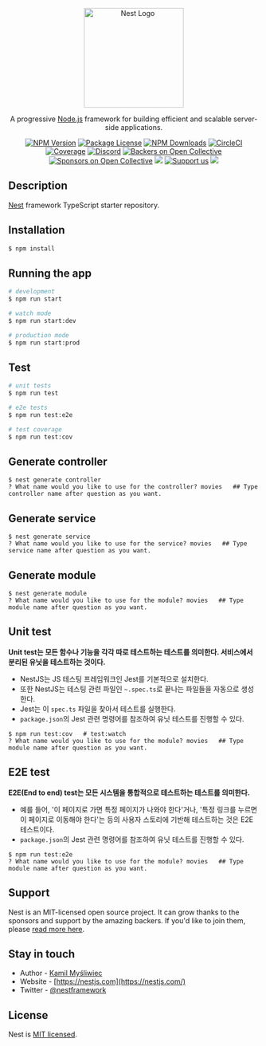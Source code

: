 <p align="center">
  <a href="http://nestjs.com/" target="blank"><img src="https://nestjs.com/img/logo-small.svg" width="200" alt="Nest Logo" /></a>
</p>

[circleci-image]: https://img.shields.io/circleci/build/github/nestjs/nest/master?token=abc123def456
[circleci-url]: https://circleci.com/gh/nestjs/nest

  <p align="center">A progressive <a href="http://nodejs.org" target="_blank">Node.js</a> framework for building efficient and scalable server-side applications.</p>
    <p align="center">
<a href="https://www.npmjs.com/~nestjscore" target="_blank"><img src="https://img.shields.io/npm/v/@nestjs/core.svg" alt="NPM Version" /></a>
<a href="https://www.npmjs.com/~nestjscore" target="_blank"><img src="https://img.shields.io/npm/l/@nestjs/core.svg" alt="Package License" /></a>
<a href="https://www.npmjs.com/~nestjscore" target="_blank"><img src="https://img.shields.io/npm/dm/@nestjs/common.svg" alt="NPM Downloads" /></a>
<a href="https://circleci.com/gh/nestjs/nest" target="_blank"><img src="https://img.shields.io/circleci/build/github/nestjs/nest/master" alt="CircleCI" /></a>
<a href="https://coveralls.io/github/nestjs/nest?branch=master" target="_blank"><img src="https://coveralls.io/repos/github/nestjs/nest/badge.svg?branch=master#9" alt="Coverage" /></a>
<a href="https://discord.gg/G7Qnnhy" target="_blank"><img src="https://img.shields.io/badge/discord-online-brightgreen.svg" alt="Discord"/></a>
<a href="https://opencollective.com/nest#backer" target="_blank"><img src="https://opencollective.com/nest/backers/badge.svg" alt="Backers on Open Collective" /></a>
<a href="https://opencollective.com/nest#sponsor" target="_blank"><img src="https://opencollective.com/nest/sponsors/badge.svg" alt="Sponsors on Open Collective" /></a>
  <a href="https://paypal.me/kamilmysliwiec" target="_blank"><img src="https://img.shields.io/badge/Donate-PayPal-ff3f59.svg"/></a>
    <a href="https://opencollective.com/nest#sponsor"  target="_blank"><img src="https://img.shields.io/badge/Support%20us-Open%20Collective-41B883.svg" alt="Support us"></a>
  <a href="https://twitter.com/nestframework" target="_blank"><img src="https://img.shields.io/twitter/follow/nestframework.svg?style=social&label=Follow"></a>
</p>
  <!--[![Backers on Open Collective](https://opencollective.com/nest/backers/badge.svg)](https://opencollective.com/nest#backer)
  [![Sponsors on Open Collective](https://opencollective.com/nest/sponsors/badge.svg)](https://opencollective.com/nest#sponsor)-->

## Description

[Nest](https://github.com/nestjs/nest) framework TypeScript starter repository.

## Installation

```bash
$ npm install
```

## Running the app

```bash
# development
$ npm run start

# watch mode
$ npm run start:dev

# production mode
$ npm run start:prod
```

## Test

```bash
# unit tests
$ npm run test

# e2e tests
$ npm run test:e2e

# test coverage
$ npm run test:cov
```

## Generate controller
```
$ nest generate controller
? What name would you like to use for the controller? movies   ## Type controller name after question as you want.
```

## Generate service
```
$ nest generate service
? What name would you like to use for the service? movies   ## Type service name after question as you want.
```

## Generate module
```
$ nest generate module
? What name would you like to use for the module? movies   ## Type module name after question as you want.
```

## Unit test
__Unit test는 모든 함수나 기능을 각각 따로 테스트하는 테스트를 의미한다. 서비스에서 분리된 유닛을 테스트하는 것이다.__
- NestJS는 JS 테스팅 프레임워크인 Jest를 기본적으로 설치한다.
- 또한 NestJS는 테스팅 관련 파일인 `~.spec.ts`로 끝나는 파일들을 자동으로 생성한다.
- Jest는 이 `spec.ts` 파일을 찾아서 테스트를 실행한다.
- `package.json`의 Jest 관련 명령어를 참조하여 유닛 테스트를 진행할 수 있다.
```
$ npm run test:cov   # test:watch
? What name would you like to use for the module? movies   ## Type module name after question as you want.
```

## E2E test
__E2E(End to end) test는 모든 시스템을 통합적으로 테스트하는 테스트를 의미한다.__
- 예를 들어, '이 페이지로 가면 특정 페이지가 나와야 한다'거나, '특정 링크를 누르면 이 페이지로 이동해야 한다'는 등의 사용자 스토리에 기반해 테스트하는 것은 E2E 테스트이다.
- `package.json`의 Jest 관련 명령어를 참조하여 유닛 테스트를 진행할 수 있다.
```
$ npm run test:e2e
? What name would you like to use for the module? movies   ## Type module name after question as you want.
```

## Support

Nest is an MIT-licensed open source project. It can grow thanks to the sponsors and support by the amazing backers. If you'd like to join them, please [read more here](https://docs.nestjs.com/support).

## Stay in touch

- Author - [Kamil Myśliwiec](https://kamilmysliwiec.com)
- Website - [https://nestjs.com](https://nestjs.com/)
- Twitter - [@nestframework](https://twitter.com/nestframework)

## License

Nest is [MIT licensed](LICENSE).
